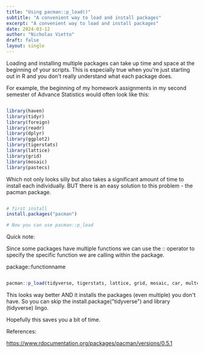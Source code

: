 ```yaml
---
title: "Using pacman::p_load()"
subtitle: "A convenient way to load and install packages"
excerpt: "A convenient way to load and install packages"
date: 2024-03-12
author: "Nicholas Vietto"
draft: false
layout: single
---
```

 
 
 
Loading and installing multiple packages can take up time and space at the beginning of your scripts. This is especially true when you're just starting out in R and you don't really understand what each package does. 



For example, the beginning of my homework assignments in my second semester of Advance Statistics would often look like this:

``` r

library(haven)
library(tidyr)
library(foreign)
library(readr)
library(dplyr)
library(ggplot2)
library(tigerstats)
library(lattice)
library(grid)
library(mosaic)
library(pastecs)


``` 


Which not only looks silly but also takes a significant amount of time to install each individually. BUT there is an easy solution to this problem - the pacman package. 



``` r

# first install 
install.packages("pacman")

# Now you can use pacman::p_load


```

Quick note: 

Since some packages have multiple functions we can use the :: operator to specify the specific function we are calling within the package. 

package::functionname
 
 
 
 ``` r
 
 pacman::p_load(tidyverse, tigerstats, lattice, grid, mosaic, car, multcomp)
 
 ```
 
This looks way better AND it installs the packages (even multiple) you don't have. So you can skip the install.package("tidyverse") and library (tidyverse) lingo.




Hopefully this saves you a bit of time. 


References: 

https://www.rdocumentation.org/packages/pacman/versions/0.5.1


